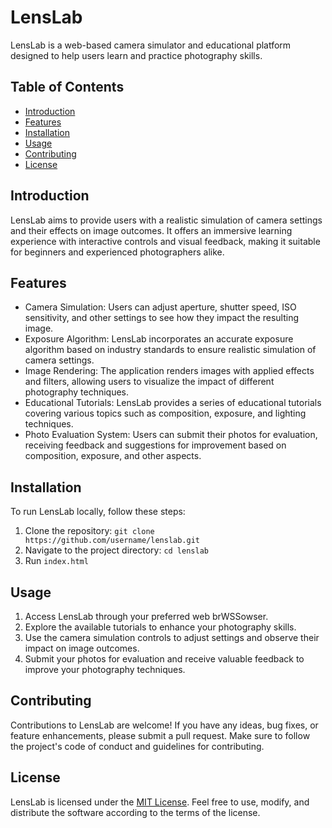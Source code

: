 # LensLab

LensLab is a web-based camera simulator and educational platform designed to help users learn and practice photography skills. 

## Table of Contents
- [Introduction](#introduction)
- [Features](#features)
- [Installation](#installation)
- [Usage](#usage)
- [Contributing](#contributing)
- [License](#license)

## Introduction

LensLab aims to provide users with a realistic simulation of camera settings and their effects on image outcomes. It offers an immersive learning experience with interactive controls and visual feedback, making it suitable for beginners and experienced photographers alike.

## Features

- Camera Simulation: Users can adjust aperture, shutter speed, ISO sensitivity, and other settings to see how they impact the resulting image.
- Exposure Algorithm: LensLab incorporates an accurate exposure algorithm based on industry standards to ensure realistic simulation of camera settings.
- Image Rendering: The application renders images with applied effects and filters, allowing users to visualize the impact of different photography techniques.
- Educational Tutorials: LensLab provides a series of educational tutorials covering various topics such as composition, exposure, and lighting techniques.
- Photo Evaluation System: Users can submit their photos for evaluation, receiving feedback and suggestions for improvement based on composition, exposure, and other aspects.

## Installation

To run LensLab locally, follow these steps:

1. Clone the repository: `git clone https://github.com/username/lenslab.git`
2. Navigate to the project directory: `cd lenslab`
3. Run `index.html`


## Usage

1. Access LensLab through your preferred web brWSSowser.
2. Explore the available tutorials to enhance your photography skills.
3. Use the camera simulation controls to adjust settings and observe their impact on image outcomes.
4. Submit your photos for evaluation and receive valuable feedback to improve your photography techniques.

## Contributing

Contributions to LensLab are welcome! If you have any ideas, bug fixes, or feature enhancements, please submit a pull request. Make sure to follow the project's code of conduct and guidelines for contributing.

## License

LensLab is licensed under the [MIT License](LICENSE). Feel free to use, modify, and distribute the software according to the terms of the license.

